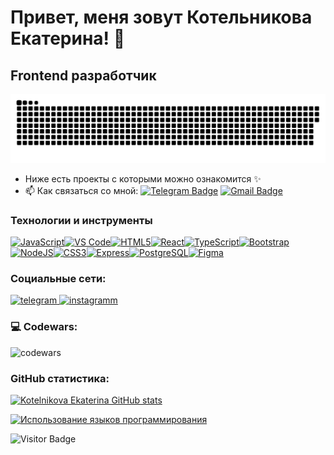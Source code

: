 Привет, меня зовут Котельникова Екатерина! 🌸
==========================================================================================================================================

Frontend разработчик
--------------------


<p align="center">
 <img width="600" src="assets/github-snake.svg" alt="snake"/>
</p>

- Ниже есть проекты с которыми можно ознакомится ✨
- :mailbox: Как связаться со мной: [![Telegram Badge](https://img.shields.io/badge/-katekoshka-blue?style=flat&logo=Telegram&logoColor=white)](https://t.me/katekoshka) [![Gmail Badge](https://img.shields.io/badge/-Gmail-red?style=flat&logo=Gmail&logoColor=white)](mailto:kotelnikova123.123@gmail.com)

### Технологии и инструменты

<p align="left"> <a href="https://developer.mozilla.org/en-US/docs/Web/JavaScript" target="_blank" rel="noreferrer"><img src="https://raw.githubusercontent.com/danielcranney/readme-generator/main/public/icons/skills/javascript-colored.svg" width="36" height="36" alt="JavaScript" /></a><a href="https://code.visualstudio.com/" target="_blank" rel="noreferrer"><img src="https://raw.githubusercontent.com/danielcranney/readme-generator/main/public/icons/skills/visualstudiocode.svg" width="36" height="36" alt="VS Code" /></a><a href="https://developer.mozilla.org/en-US/docs/Glossary/HTML5" target="_blank" rel="noreferrer"><img src="https://raw.githubusercontent.com/danielcranney/readme-generator/main/public/icons/skills/html5-colored.svg" width="36" height="36" alt="HTML5" /></a><a href="https://reactjs.org/" target="_blank" rel="noreferrer"><img src="https://raw.githubusercontent.com/danielcranney/readme-generator/main/public/icons/skills/react-colored.svg" width="36" height="36" alt="React" /></a><a href="https://www.typescriptlang.org/" target="_blank" rel="noreferrer"><img src="https://raw.githubusercontent.com/danielcranney/readme-generator/main/public/icons/skills/typescript-colored.svg" width="36" height="36" alt="TypeScript" /></a><a href="https://getbootstrap.com/" target="_blank" rel="noreferrer"><img src="https://raw.githubusercontent.com/danielcranney/readme-generator/main/public/icons/skills/bootstrap-colored.svg" width="36" height="36" alt="Bootstrap" /></a><a href="https://nodejs.org/en/" target="_blank" rel="noreferrer"><img src="https://raw.githubusercontent.com/danielcranney/readme-generator/main/public/icons/skills/nodejs-colored.svg" width="36" height="36" alt="NodeJS" /></a><a href="https://www.w3.org/TR/CSS/#css" target="_blank" rel="noreferrer"><img src="https://raw.githubusercontent.com/danielcranney/readme-generator/main/public/icons/skills/css3-colored.svg" width="36" height="36" alt="CSS3" /></a><a href="https://expressjs.com/" target="_blank" rel="noreferrer"><img src="https://raw.githubusercontent.com/danielcranney/readme-generator/main/public/icons/skills/express-colored.svg" width="36" height="36" alt="Express" /></a><a href="https://www.postgresql.org/" target="_blank" rel="noreferrer"><img src="https://raw.githubusercontent.com/danielcranney/readme-generator/main/public/icons/skills/postgresql-colored.svg" width="36" height="36" alt="PostgreSQL" /></a><a href="https://www.figma.com/" target="_blank" rel="noreferrer"><img src="https://raw.githubusercontent.com/danielcranney/readme-generator/main/public/icons/skills/figma-colored.svg" width="36" height="36" alt="Figma" /></a> </p>


### Социальные сети:

  <div id="badges">
    <a href="https://t.me/katekoshka" target="_blank">
      <img src="https://cdn-icons-png.flaticon.com/512/2111/2111646.png" width="40" height="40" alt="telegram" />
    </a>
    <a href="https://www.instagram.com/ko_tenka?igsh=MzRlODBiNWFlZA==" target="_blank">
      <img src="https://cdn-icons-png.flaticon.com/128/3955/3955024.png" width="40" height="40" alt="instagramm" />
    </a>
  </div>

### 💻 Codewars:

![codewars](https://www.codewars.com/users/kate_koshka/badges/large)

### GitHub статистика:

<a href="http://www.github.com/ko-tenka"><img src="https://github-readme-stats.vercel.app/api?username=ko-tenka&show_icons=true&hide=&count_private=true&title_color=0891b2&text_color=ffffff&icon_color=0891b2&bg_color=1c1917&hide_border=true&show_icons=true" alt="Kotelnikova Ekaterina GitHub stats" /></a>

<a href="https://github.com/ko-tenka" align="left"><img src="https://github-readme-stats.vercel.app/api/top-langs/?username=ko-tenka&langs_count=10&title_color=0891b2&text_color=ffffff&icon_color=0891b2&bg_color=1c1917&hide_border=true&locale=en&custom_title=Top%20%Languages" alt="Использование языков программирования" /></a>


![Visitor Badge](https://visitor-badge.laobi.icu/badge?page_id=ko-tenka)